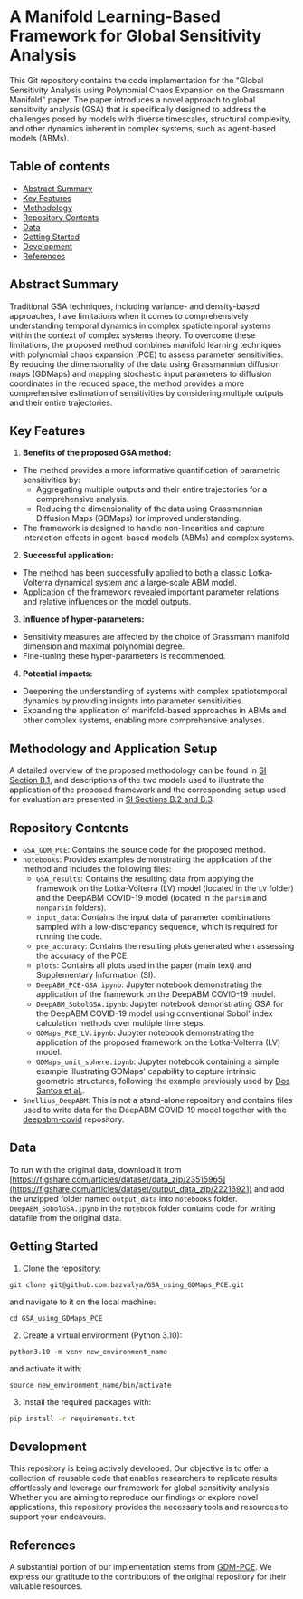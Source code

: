 # A Manifold Learning-Based Framework for Global Sensitivity Analysis

This Git repository contains the code implementation for the "Global Sensitivity Analysis using Polynomial Chaos Expansion on the Grassmann Manifold" paper. The paper introduces a novel approach to global sensitivity analysis (GSA) that is specifically designed to address the challenges posed by models with diverse timescales, structural complexity, and other dynamics inherent in complex systems, such as agent-based models (ABMs).

## Table of contents
- [Abstract Summary](#abstract-summary)
- [Key Features](#key-features)
- [Methodology](#methodology)
- [Repository Contents](#repository-contents)
- [Data](#data)
- [Getting Started](#getting-started)
- [Development](#development)
- [References ](#references)

## Abstract Summary
Traditional GSA techniques, including variance- and density-based approaches, have limitations when it comes to comprehensively understanding temporal dynamics in complex spatiotemporal systems within the context of complex systems theory. To overcome these limitations, the proposed method combines manifold learning techniques with polynomial chaos expansion (PCE) to assess parameter sensitivities. By reducing the dimensionality of the data using Grassmannian diffusion maps (GDMaps) and mapping stochastic input parameters to diffusion coordinates in the reduced space, the method provides a more comprehensive estimation of sensitivities by considering multiple outputs and their entire trajectories.

## Key Features

1. **Benefits of the proposed GSA method:** 
  - The method provides a more informative quantification of parametric sensitivities by:
    - Aggregating multiple outputs and their entire trajectories for a comprehensive analysis.
    - Reducing the dimensionality of the data using Grassmannian Diffusion Maps (GDMaps) for improved understanding.
  - The framework is designed to handle non-linearities and capture interaction effects in agent-based models (ABMs) and complex systems.
2. **Successful application:**
  - The method has been successfully applied to both a classic Lotka-Volterra dynamical system and a large-scale ABM model.
  - Application of the framework revealed important parameter relations and relative influences on the model outputs.
3. **Influence of hyper-parameters:**
  - Sensitivity measures are affected by the choice of Grassmann manifold dimension and maximal polynomial degree.
  - Fine-tuning these hyper-parameters is recommended.
4. **Potential impacts:**
  - Deepening the understanding of systems with complex spatiotemporal dynamics by providing insights into parameter sensitivities.
  - Expanding the application of manifold-based approaches in ABMs and other complex systems, enabling more comprehensive analyses.

## Methodology and Application Setup

A detailed overview of the proposed methodology can be found in [SI Section B.1](https://doi.org/10.5281/zenodo.8050579), and descriptions of the two models used to illustrate the application of the proposed framework and the corresponding setup used for evaluation are presented in [SI Sections B.2 and B.3](https://doi.org/10.5281/zenodo.8050579).

## Repository Contents
- `GSA_GDM_PCE`: Contains the source code for the proposed method.
- `notebooks`: Provides examples demonstrating the application of the method and includes the following files:
  - `GSA_results`: Contains the resulting data from applying the framework on the Lotka-Volterra (LV) model (located in the `LV` folder) and the DeepABM COVID-19 model (located in the `parsim` and `nonparsim` folders).
  - `input_data`: Contains the input data of parameter combinations sampled with a low-discrepancy sequence, which is required for running the code.
  - `pce_accuracy`: Contains the resulting plots generated when assessing the accuracy of the PCE.
  - `plots`: Contains all plots used in the paper (main text) and Supplementary Information (SI).
  - `DeepABM_PCE-GSA.ipynb`: Jupyter notebook demonstrating the application of the framework on the DeepABM COVID-19 model.
  - `DeepABM_SobolGSA.ipynb`: Jupyter notebook demonstrating GSA for the DeepABM COVID-19 model using conventional Sobol' index calculation methods over multiple time steps.
  - `GDMaps_PCE_LV.ipynb`: Jupyter notebook demonstrating the application of the proposed framework on the Lotka-Volterra (LV) model.
  - `GDMaps_unit_sphere.ipynb`: Jupyter notebook containing a simple example illustrating GDMaps' capability to capture intrinsic geometric structures, following the example previously used by [Dos Santos et al.](https://arxiv.org/abs/2009.07547).
- `Snellius_DeepABM`: This is not a stand-alone repository and contains files used to write data for the DeepABM COVID-19 model together with the [deepabm-covid](https://github.com/ayushchopra96/deepabm-covid.) repository.

## Data
To run with the original data, download it from [https://figshare.com/articles/dataset/data_zip/23515965](https://figshare.com/articles/dataset/output_data_zip/22216921) and add the unzipped folder named `output_data` into `notebooks` folder. `DeepABM_SobolGSA.ipynb` in the `notebook` folder contains code for writing datafile from the original data.

## Getting Started

1. Clone the repository:
```
git clone git@github.com:bazvalya/GSA_using_GDMaps_PCE.git
```
and navigate to it on the local machine:
```
cd GSA_using_GDMaps_PCE
```
2. Create a virtual environment (Python 3.10):
```
python3.10 -m venv new_environment_name
```
and activate it with:
```
source new_environment_name/bin/activate
```
3. Install the required packages with:
```bash
pip install -r requirements.txt
```

## Development

This repository is being actively developed. Our objective is to offer a collection of reusable code that enables researchers to replicate results effortlessly and leverage our framework for global sensitivity analysis. Whether you are aiming to reproduce our findings or explore novel applications, this repository provides the necessary tools and resources to support your endeavours.

## References 

A substantial portion of our implementation stems from [GDM-PCE](https://github.com/katiana22/GDM-PCE). We express our gratitude to the contributors of the original repository for their valuable resources.
